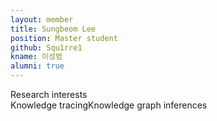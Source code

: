 ```yaml
---
layout: member
title: Sungbeom Lee
position: Master student
github: Squ1rre1
kname: 이성범
alumni: true
---
```


<div class="head">Research interests</div>
<span class="badge badge-info">Knowledge tracing</span><span class="badge badge-danger">Knowledge graph inferences</span>
